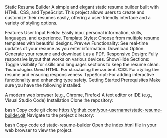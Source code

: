 Static Resume Builder
A simple and elegant static resume builder built with HTML, CSS, and TypeScript. This project allows users to create and customize their resumes easily, offering a user-friendly interface and a variety of styling options.

Features
User Input Fields: Easily input personal information, skills, languages, and experience.
Template Styles: Choose from multiple resume templates with beautiful designs.
Preview Functionality: See real-time updates of your resume as you enter information.
Download Option: Generate your resume and download it as a PDF.
Responsive Design: Fully responsive layout that works on various devices.
Show/Hide Sections: Toggle visibility for skills and languages sections to keep the resume clean.
Technologies Used
HTML: For structuring the content.
CSS: For styling the resume and ensuring responsiveness.
TypeScript: For adding interactive functionality and enhancing type safety.
Getting Started
Prerequisites
Make sure you have the following installed:

A modern web browser (e.g., Chrome, Firefox)
A text editor or IDE (e.g., Visual Studio Code)
Installation
Clone the repository:

bash
Copy code
git clone https://github.com/your-username/static-resume-builder.git
Navigate to the project directory:

bash
Copy code
cd static-resume-builder
Open the index.html file in your web browser to view the project.

